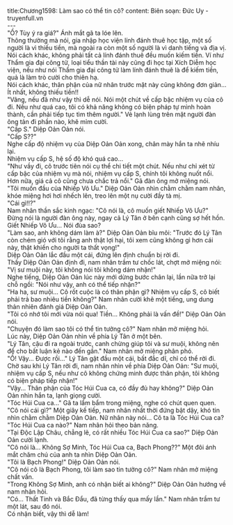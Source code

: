 title:Chương1598: Làm sao có thể tin cô?
content:
Biên soạn: Đức Uy - truyenfull.vn<br>---<br>"Ồ? Tùy ý ra giá?" Ánh mắt gã ta lóe lên.<br>Thông thường mà nói, gia nhập học viện lính đánh thuê học tập, một số người là vì thiếu tiền, mà ngoài ra còn một số người là vì danh tiếng và địa vị. Nói cách khác, không phải tất cả lính đánh thuê đều muốn kiếm tiền. Ví như Thẩm gia đại công tử, loại tiểu thần tài này cũng đi học tại Xích Diễm học viện, nếu như nói Thẩm gia đại công tử làm lính đánh thuê là để kiếm tiền, quả là làm trò cười cho thiên hạ.<br>Nói cách khác, thân phận của nữ nhân trước mặt này cũng không đơn giản... Ít nhất, không thiếu tiền!!<br>"Vâng, nếu đã như vậy thì dễ nói. Nói một chút về cấp bậc nhiệm vụ của cô đi. Nếu như quá cao, tôi có khả năng không có biện pháp tự mình hoàn thành, cần phải tiếp tục tìm thêm người." Vẻ lạnh lùng trên mặt người đàn ông tản đi phần nào, khẽ mỉm cười.<br>"Cấp S." Diệp Oản Oản nói.<br>"Cấp S??"<br>Nghe cấp độ nhiệm vụ của Diệp Oản Oản xong, chân mày hắn ta nhẽ nhíu lại.<br>Nhiệm vụ cấp S, hệ số độ khó quá cao…<br>"Như vầy đi, cô trước tiên nói cụ thể chi tiết một chút. Nếu như chỉ xét từ cấp bậc của nhiệm vụ mà nói, nhiệm vụ cấp S, chính tôi không nuốt nổi. Hơn nữa, giá cả cô cũng chưa chắc trả nổi." Gã đàn ông mở miệng nói.<br>"Tôi muốn đầu của Nhiếp Vô Ưu." Diệp Oản Oản nhìn chằm chằm nam nhân, khóe miệng hơi hơi nhếch lên, treo lên một nụ cười đầy tà mị.<br>"Cái gì!!?"<br>Nam nhân thần sắc kinh ngạc: "Cô nói là, cô muốn giết Nhiếp Vô Ưu?"<br>Đừng nói là người đàn ông này, ngay cả Lý Tân ở bên cạnh cũng sợ hết hồn. Giết Nhiếp Vô Ưu... Nói đùa sao?<br>"Làm sao, anh không dám làm à?" Diệp Oản Oản bĩu môi: "Trước đó Lý Tân còn chém gió với tôi rằng anh thật lợi hại, tôi xem cũng không gì hơn cái này, thật khiến cho người ta thất vọng!"<br>Diệp Oản Oản lắc đầu một cái, đứng lên định chuẩn bị rời đi.<br>Thấy Diệp Oản Oản định đi, nam nhân trầm tư chốc lát, chợt mở miệng nói: "Vị sư muội này, tôi không nói tôi không dám nhận!"<br>Nghe tiếng, Diệp Oản Oản lúc này mới dừng bước chân lại, lần nữa trở lại chỗ ngồi: "Nói như vậy, anh có thể tiếp nhận?"<br>"Ha ha, sư muội... Cô rốt cuộc là có thân phận gì? Nhiệm vụ cấp S, cô biết phải trả bao nhiêu tiền không?" Nam nhân cười khẽ một tiếng, ung dung thản nhiên đánh giá Diệp Oản Oản.<br>"Tôi có nhớ tôi mới vừa nói qua! Tiền... Không phải là vấn đề!" Diệp Oản Oản nói.<br>"Chuyện đó làm sao tôi có thể tin tưởng cô?" Nam nhân mở miệng hỏi.<br>Lúc này, Diệp Oản Oản nhìn về phía Lý Tân ở một bên.<br>"Lý Tân, cậu đi ra ngoài trước, canh chừng giúp tôi và sư muội, không nên để cho bất luận kẻ nào đến gần." Nam nhân mở miệng phân phó.<br>"Ồ! Vậy... Được rồi..." Lý Tân gật đầu một cái, bất đắc dĩ, chỉ có thể rời đi.<br>Chờ sau khi Lý Tân rời đi, nam nhân nhìn về phía Diệp Oản Oản: "Sư muội, nhiệm vụ cấp S, nếu như cô không chứng minh được thân phận, tôi không có biện pháp tiếp nhận!"<br>"Vậy... Thân phận của Tóc Húi Cua ca, có đầy đủ hay không?" Diệp Oản Oản nhìn hắn ta, lạnh giọng cười.<br>"Tóc Húi Cua ca..." Gã ta lẩm bẩm trong miệng, nghe có chút quen quen.<br>"Cô nói cái gì?" Một giây kế tiếp, nam nhân nhất thời đứng bật dậy, khó tin nhìn chằm chằm Diệp Oản Oản. Nữ nhân này nói... Cô ta là Tóc Húi Cua ca?<br>"Tóc Húi Cua ca nào?" Nam nhân hỏi theo bản năng.<br>"Tại Độc Lập Châu, chẳng lẽ, có rất nhiều Tóc Húi Cua ca sao?" Diệp Oản Oản cười lạnh.<br>"Cô nói là... Không Sợ Minh, Tóc Húi Cua ca, Bạch Phong??" Một đôi ánh mắt chăm chú của anh ta nhìn Diệp Oản Oản.<br>"Tôi là Bạch Phong!" Diệp Oản Oản nói.<br>"Cô nói cô là Bạch Phong, tôi làm sao tin tưởng cô?" Nam nhân mở miệng chất vấn.<br>"Trong Không Sợ Minh, anh có nhận biết ai không?" Diệp Oản Oản hướng về nam nhân hỏi.<br>"Có... Thất Tinh và Bắc Đẩu, đã từng thấy qua mấy lần." Nam nhân trầm tư một lát, sau đó nói.<br>Có nhận biết, vậy thì dễ làm!